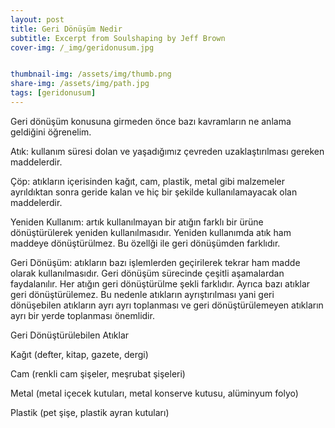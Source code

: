 ```yaml
---
layout: post
title: Geri Dönüşüm Nedir
subtitle: Excerpt from Soulshaping by Jeff Brown
cover-img: /_img/geridonusum.jpg


thumbnail-img: /assets/img/thumb.png
share-img: /assets/img/path.jpg
tags: [geridonusum]
---
```


Geri dönüşüm konusuna girmeden önce bazı kavramların ne anlama geldiğini öğrenelim. 

Atık: kullanım süresi dolan ve yaşadığımız çevreden uzaklaştırılması gereken maddelerdir.

Çöp: atıkların içerisinden kağıt, cam, plastik, metal gibi malzemeler ayrıldıktan sonra geride kalan ve hiç bir şekilde kullanılamayacak olan maddelerdir.

Yeniden Kullanım: artık kullanılmayan bir atığın farklı bir ürüne dönüştürülerek yeniden kullanılmasıdır. Yeniden kullanımda atık ham maddeye dönüştürülmez. Bu özellği ile geri dönüşümden farklıdır.

Geri Dönüşüm: atıkların bazı işlemlerden geçirilerek tekrar ham madde olarak kullanılmasıdır. Geri dönüşüm sürecinde çeşitli aşamalardan faydalanılır. Her atığın geri dönüştürülme şekli farklıdır. Ayrıca bazı atıklar geri dönüştürülemez. Bu nedenle atıkların ayrıştırılması yani geri dönüşebilen atıkların ayrı ayrı toplanması ve geri dönüştürülemeyen atıkların ayrı bir yerde toplanması önemlidir.

Geri Dönüştürülebilen Atıklar

Kağıt (defter, kitap, gazete, dergi)

Cam (renkli cam şişeler, meşrubat şişeleri)

Metal (metal içecek kutuları, metal konserve kutusu, alüminyum folyo)

Plastik (pet şişe, plastik ayran kutuları)

